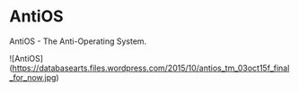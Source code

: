 # AntiOS
AntiOS - The Anti-Operating System.

![AntiOS] (https://databasearts.files.wordpress.com/2015/10/antios_tm_03oct15f_final_for_now.jpg)

